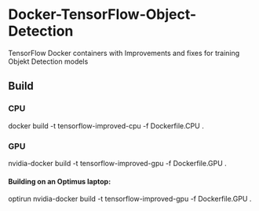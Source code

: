 # Docker-TensorFlow-Object-Detection
TensorFlow Docker containers with Improvements and fixes for training Objekt Detection models

## Build

### CPU
docker build -t tensorflow-improved-cpu -f Dockerfile.CPU .

### GPU
nvidia-docker build -t tensorflow-improved-gpu -f Dockerfile.GPU .

#### Building on an Optimus laptop:
optirun nvidia-docker build -t tensorflow-improved-gpu -f Dockerfile.GPU .

